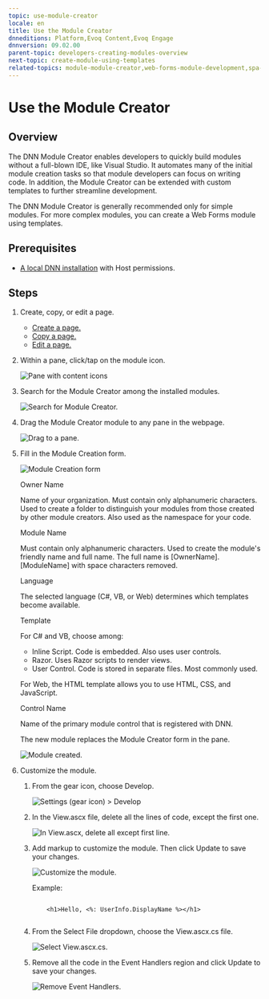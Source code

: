 ```yaml
---
topic: use-module-creator
locale: en
title: Use the Module Creator
dnneditions: Platform,Evoq Content,Evoq Engage
dnnversion: 09.02.00
parent-topic: developers-creating-modules-overview
next-topic: create-module-using-templates
related-topics: module-module-creator,web-forms-module-development,spa-module-development,mvc-module-development
---
```


# Use the Module Creator

## Overview

The DNN Module Creator enables developers to quickly build modules without a full-blown IDE, like Visual Studio. It automates many of the initial module creation tasks so that module developers can focus on writing code. In addition, the Module Creator can be extended with custom templates to further streamline development.

The DNN Module Creator is generally recommended only for simple modules. For more complex modules, you can create a Web Forms module using templates.

## Prerequisites

*   [A local DNN installation](set-up-dnn) with Host permissions.

## Steps

1.  Create, copy, or edit a page.
    *   [Create a page.](create-single-page-standard)
    *   [Copy a page.](copy-page-pb-all)
    *   [Edit a page.](edit-page-pb-all)
2.  Within a pane, click/tap on the module icon.
    
      
    
    ![Pane with content icons](img/scr-pane-with-content-icons-module.png)
    
      
    
3.  Search for the Module Creator among the installed modules.
    
      
    
    ![Search for Module Creator.](img/scr-menuModulesList04ModuleCreator.png)
    
      
    
4.  Drag the Module Creator module to any pane in the webpage.
    
      
    
    ![Drag to a pane.](img/scr-menuModulesModuleCreatorDrag.png)
    
      
    
5.  Fill in the Module Creation form.
    
      
    
    ![Module Creation form](img/scr-ModuleCreatorForm.png)
    
      
    
    Owner Name
    
    Name of your organization. Must contain only alphanumeric characters. Used to create a folder to distinguish your modules from those created by other module creators. Also used as the namespace for your code.
    
    Module Name
    
    Must contain only alphanumeric characters. Used to create the module's friendly name and full name. The full name is \[OwnerName\].\[ModuleName\] with space characters removed.
    
    Language
    
    The selected language (C#, VB, or Web) determines which templates become available.
    
    Template
    
    For C# and VB, choose among:
    
    *   Inline Script. Code is embedded. Also uses user controls.
    *   Razor. Uses Razor scripts to render views.
    *   User Control. Code is stored in separate files. Most commonly used.
    
    For Web, the HTML template allows you to use HTML, CSS, and JavaScript.
    
    Control Name
    
    Name of the primary module control that is registered with DNN.
    
    The new module replaces the Module Creator form in the pane.
    
      
    
    ![Module created.](img/scr-ModuleCreatorModuleCreated.png)
    
      
    
6.  Customize the module.
    1.  From the gear icon, choose Develop.
        
          
        
        ![Settings (gear icon) > Develop](img/scr-ModuleGearMenuDevelop.png)
        
          
        
    2.  In the View.ascx file, delete all the lines of code, except the first one.
        
          
        
        ![In View.ascx, delete all except first line.](img/scr-ModuleViewAscx.png)
        
          
        
    3.  Add markup to customize the module. Then click Update to save your changes.
        
          
        
        ![Customize the module.](img/scr-ModuleCustomize.png)
        
          
        
        Example:
        
        ```
         
            <h1>Hello, <%: UserInfo.DisplayName %></h1>
                                    
        ```
        
    4.  From the Select File dropdown, choose the View.ascx.cs file.
        
          
        
        ![Select View.ascx.cs.](img/scr-ModuleViewAscxCs.png)
        
          
        
    5.  Remove all the code in the Event Handlers region and click Update to save your changes.
        
          
        
        ![Remove Event Handlers.](img/scr-ModuleDeleteEventHandlers.png)